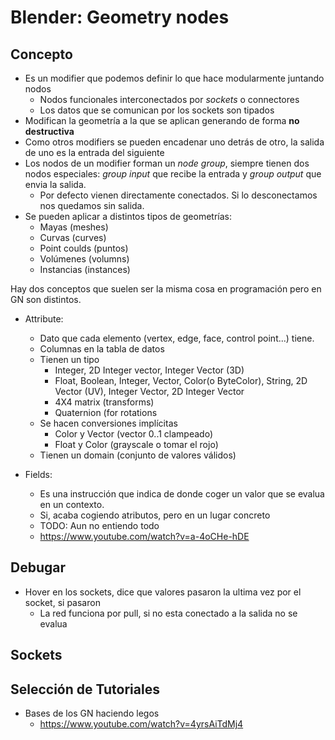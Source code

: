 # Blender: Geometry nodes

## Concepto

- Es un modifier que podemos definir lo que hace modularmente juntando nodos
    - Nodos funcionales interconectados por _sockets_ o connectores
    - Los datos que se comunican por los sockets son tipados
- Modifican la geometría a la que se aplican generando de forma **no destructiva**
- Como otros modifiers se pueden encadenar uno detrás de otro, la salida de uno es la entrada del siguiente
- Los nodos de un modifier forman un _node group_, siempre tienen dos nodos especiales:
    _group input_ que recibe la entrada y _group output_ que envia la salida.
    - Por defecto vienen directamente conectados. Si lo desconectamos nos quedamos sin salida.
- Se pueden aplicar a distintos tipos de geometrías:
    - Mayas (meshes)
    - Curvas (curves)
    - Point coulds (puntos)
    - Volúmenes (volumns)
    - Instancias (instances)

Hay dos conceptos que suelen ser la misma cosa en programación pero en GN son distintos.


- Attribute:
    - Dato que cada elemento (vertex, edge, face, control point...) tiene.
    - Columnas en la tabla de datos
    - Tienen un tipo
        - Integer, 2D Integer vector, Integer Vector (3D)
        - Float, Boolean, Integer, Vector, Color(o ByteColor), String, 2D Vector (UV),
          Integer Vector, 2D Integer Vector
        - 4X4 matrix (transforms)
        - Quaternion (for rotations
    - Se hacen conversiones implícitas
        - Color y Vector (vector 0..1 clampeado)
        - Float y Color (grayscale o tomar el rojo)
    - Tienen un domain (conjunto de valores válidos)

- Fields:
    - Es una instrucción que indica de donde coger un valor que se evalua en un contexto.
    - Si, acaba cogiendo atributos, pero en un lugar concreto
    - TODO: Aun no entiendo todo
    - https://www.youtube.com/watch?v=a-4oCHe-hDE



## Debugar

- Hover en los sockets, dice que valores pasaron la ultima vez por el socket, si pasaron
    - La red funciona por pull, si no esta conectado a la salida no se evalua







## Sockets

## Selección de Tutoriales

- Bases de los GN haciendo legos
    - https://www.youtube.com/watch?v=4yrsAiTdMj4

 
